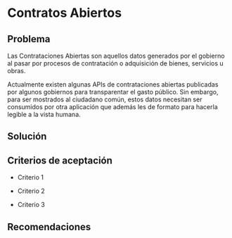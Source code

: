 # Contratos Abiertos

## Problema

Las Contrataciones Abiertas son aquellos datos generados por el gobierno al pasar por procesos de contratación o adquisición de bienes, servicios u obras.

Actualmente existen algunas APIs de contrataciones abiertas publicadas por algunos gobiernos para transparentar el gasto público. Sin embargo, para ser mostrados al ciudadano común, estos datos necesitan ser consumidos por otra aplicación que además les de formato para hacerla legible a la vista humana.

## Solución

## Criterios de aceptación

- Criterio 1

- Criterio 2

- Criterio 3

## Recomendaciones
